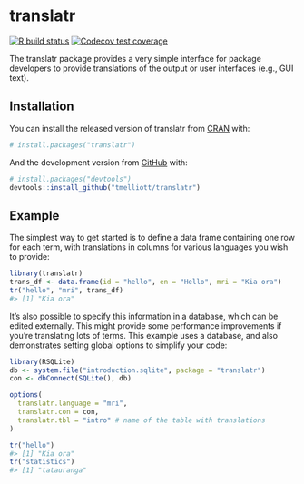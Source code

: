
<!-- README.md is generated from README.Rmd. Please edit that file -->

# translatr

<!-- badges: start -->

[![R build
status](https://github.com/tmelliott/translatr/workflows/R-CMD-check/badge.svg)](https://github.com/tmelliott/translatr/actions)
[![Codecov test
coverage](https://codecov.io/gh/tmelliott/translatr/branch/master/graph/badge.svg)](https://codecov.io/gh/tmelliott/translatr?branch=master)
<!-- badges: end -->

The translatr package provides a very simple interface for package
developers to provide translations of the output or user interfaces
(e.g., GUI text).

## Installation

You can install the released version of translatr from
[CRAN](https://CRAN.R-project.org) with:

``` r
# install.packages("translatr")
```

And the development version from [GitHub](https://github.com/) with:

``` r
# install.packages("devtools")
devtools::install_github("tmelliott/translatr")
```

## Example

The simplest way to get started is to define a data frame containing one
row for each term, with translations in columns for various languages
you wish to provide:

``` r
library(translatr)
trans_df <- data.frame(id = "hello", en = "Hello", mri = "Kia ora")
tr("hello", "mri", trans_df)
#> [1] "Kia ora"
```

It’s also possible to specify this information in a database, which can
be edited externally. This might provide some performance improvements
if you’re translating lots of terms. This example uses a database, and
also demonstrates setting global options to simplify your code:

``` r
library(RSQLite)
db <- system.file("introduction.sqlite", package = "translatr")
con <- dbConnect(SQLite(), db)

options(
  translatr.language = "mri",
  translatr.con = con,
  translatr.tbl = "intro" # name of the table with translations
)

tr("hello")
#> [1] "Kia ora"
tr("statistics")
#> [1] "tatauranga"
```
